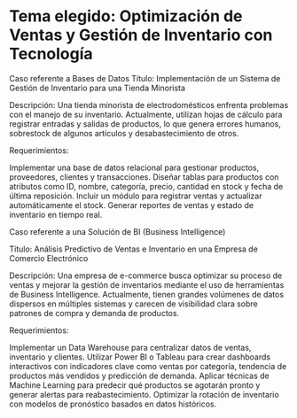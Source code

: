 # Tema elegido: Optimización de Ventas y Gestión de Inventario con Tecnología
Caso referente a Bases de Datos
Título: Implementación de un Sistema de Gestión de Inventario para una Tienda Minorista

Descripción:
Una tienda minorista de electrodomésticos enfrenta problemas con el manejo de su inventario. Actualmente, utilizan hojas de cálculo para registrar entradas y salidas de productos, lo que genera errores humanos, sobrestock de algunos artículos y desabastecimiento de otros.

Requerimientos:

Implementar una base de datos relacional para gestionar productos, proveedores, clientes y transacciones.
Diseñar tablas para productos con atributos como ID, nombre, categoría, precio, cantidad en stock y fecha de última reposición.
Incluir un módulo para registrar ventas y actualizar automáticamente el stock.
Generar reportes de ventas y estado de inventario en tiempo real.

Caso referente a una Solución de BI (Business Intelligence)

Título: Análisis Predictivo de Ventas e Inventario en una Empresa de Comercio Electrónico

Descripción:
Una empresa de e-commerce busca optimizar su proceso de ventas y mejorar la gestión de inventarios mediante el uso de herramientas de Business Intelligence. Actualmente, tienen grandes volúmenes de datos dispersos en múltiples sistemas y carecen de visibilidad clara sobre patrones de compra y demanda de productos.

Requerimientos:

Implementar un Data Warehouse para centralizar datos de ventas, inventario y clientes.
Utilizar Power BI o Tableau para crear dashboards interactivos con indicadores clave como ventas por categoría, tendencia de productos más vendidos y predicción de demanda.
Aplicar técnicas de Machine Learning para predecir qué productos se agotarán pronto y generar alertas para reabastecimiento.
Optimizar la rotación de inventario con modelos de pronóstico basados en datos históricos.
